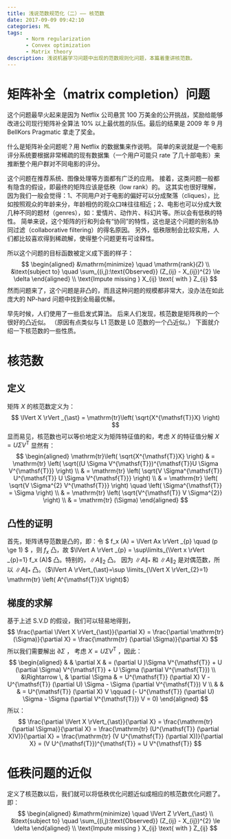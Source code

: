 ```yaml
---
title: 浅说范数规范化（二）—— 核范数
date: 2017-09-09 09:42:10
categories: ML
tags:
      - Norm regularization
      - Convex optimization
      - Matrix theory
description: 浅说机器学习问题中出现的范数规则化问题，本篇着重讲核范数。
---
```


# 矩阵补全（matrix completion）问题

这个问题最早火起来是因为 Netflix 公司悬赏 100 万美金的公开挑战，奖励给能够改进公司现行矩阵补全算法 10% 以上最优胜的队伍。最后的结果是 2009 年 9 月 BellKors Pragmatic 拿走了奖金。

什么是矩阵补全问题呢？用 Netflix 的数据集来作说明。
简单的来说就是一个电影评分系统要根据非常稀疏的现有数据集（一个用户可能只 rate 了几十部电影）来推断整个用户群对不同电影的评分。

这个问题在推荐系统、图像处理等方面都有广泛的应用。
接着，这类问题一般都有隐含的假设，即最终的矩阵应该是低秩（low rank）的。
这其实也很好理解，因为我们一般会觉得：1、不同用户对于电影的偏好可以分成聚落（cliques），比如按照观众的年龄来分，年龄相仿的观众口味往往相近；2、电影也可以分成大致几种不同的题材（genres），如：爱情片、动作片、科幻片等。所以会有低秩的特性。
简单来说，这个矩阵的行和列会有“协同”的特性，这也是这个问题的别名协同过滤（collaborative filtering）的得名原因。
另外，低秩限制会比较实用，人们都比较喜欢得到稀疏解，使得整个问题更有可诠释性。

所以这个问题的目标函数被定义成下面的样子：
$$
\begin{aligned}
&\mathrm{minimize} \quad  \mathrm{rank}(Z) \\
&\text{subject to} \quad  \sum_{(i,j):\text{Observed}} (Z_{ij} - X_{ij})^{2} \le \delta
\end{aligned} \\
\text{Impute missing } X_{ij} \text{ with } Z_{ij}
$$
然而问题来了，这个问题是非凸的，而且这种问题的规模都非常大，没办法在如此庞大的 NP-hard 问题中找到全局最优解。

早先时候，人们使用了一些启发式算法。
后来人们发现，核范数是矩阵秩的一个很好的凸近似。
（原因有点类似与 L1 范数是 L0 范数的一个凸近似。）
下面就介绍一下核范数的一些性质。

# 核范数

## 定义

矩阵 $X$ 的核范数定义为：
$$
\lVert X \rVert _{\ast} = \mathrm{tr}\left( \sqrt{X^{\mathsf{T}}X} \right)
$$
显而易见，核范数也可以等价地定义为矩阵特征值的和，考虑 $X$ 的特征值分解 $X=U \Sigma V^{\mathsf{T}}$ 显然有：
$$
\begin{aligned}
\mathrm{tr}\left( \sqrt{X^{\mathsf{T}}X} \right) & =  \mathrm{tr} \left( \sqrt{(U \Sigma V^{\mathsf{T}})^{\mathsf{T}}U \Sigma V^{\mathsf{T}}} \right) \\
& = \mathrm{tr} \left( \sqrt{V \Sigma^{\mathsf{T}} U^{\mathsf{T}} U \Sigma V^{\mathsf{T}}} \right) \\
& = \mathrm{tr} \left( \sqrt{V \Sigma^{2} V^{\mathsf{T}}} \right)  \quad \left( \Sigma^{\mathsf{T}} = \Sigma \right) \\
& = \mathrm{tr} \left( \sqrt{V^{\mathsf{T}} V \Sigma^{2}} \right) \\
& = \mathrm{tr} (\Sigma)
\end{aligned}
$$

## 凸性的证明

首先，矩阵诱导范数是凸的，即：令 $ f_x (A) = \lVert Ax \rVert _{p} \quad (p \ge 1) $ ，则 $f_x$ 凸，故 $\lVert A \rVert _{p} = \sup\limits_{\Vert x \rVert _{p}=1} f_x (A)$ 凸。特别的，$\lVert A \rVert_{2}$ 凸。
因为 $\lVert A \rVert_{\ast}$ 和 $\lVert A \rVert_{2}$ 是对偶范数，所以 $\lVert A \rVert_{\ast}$ 凸。（$\lVert A \rVert_{\ast}=\sup \limits_{\lVert X \rVert_{2}=1} \mathrm{tr} \left( A^{\mathsf{T}}X \right)$）

## 梯度的求解

基于上述 S.V.D 的假设，我们可以轻易地得到，
$$
\frac{\partial \lVert X \rVert_{\ast}}{\partial X} = \frac{\partial \mathrm{tr} (\Sigma)}{\partial X} = \frac{\mathrm{tr} (\partial \Sigma)}{\partial X}
$$
所以我们需要解出 $\partial \Sigma$ ，
考虑 $X=U \Sigma V^{\mathsf{T}}$ ，因此：
$$
\begin{aligned}
& & \partial X & = (\partial U )\Sigma V^{\mathsf{T}} + U (\partial \Sigma) V^{\mathsf{T}} + U \Sigma (\partial V^{\mathsf{T}}) \\
&\Rightarrow \, & \partial \Sigma & = U^{\mathsf{T}} (\partial X) V - U^{\mathsf{T}} (\partial U) \Sigma - \Sigma (\partial V^{\mathsf{T}}) V \\
& & & = U^{\mathsf{T}} (\partial X) V \qquad (- U^{\mathsf{T}} (\partial U) \Sigma - \Sigma (\partial V^{\mathsf{T}}) V = 0)
\end{aligned}
$$
所以：
$$
\frac{\partial \lVert X \rVert_{\ast}}{\partial X} = \frac{\mathrm{tr} (\partial \Sigma)}{\partial X} = \frac{\mathrm{tr} (U^{\mathsf{T}} (\partial X)V)}{\partial X} = \frac{\mathrm{tr} (V U^{\mathsf{T}} (\partial X))}{\partial X} = (V U^{\mathsf{T}})^{\mathsf{T}} = U V^{\mathsf{T}}
$$

# 低秩问题的近似

定义了核范数以后，我们就可以将低秩优化问题近似成相应的核范数优化问题了。
即：
$$
\begin{aligned}
&\mathrm{minimize} \quad  \lVert Z \rVert_{\ast} \\
&\text{subject to} \quad  \sum_{(i,j):\text{Observed}} (Z_{ij} - X_{ij})^{2} \le \delta
\end{aligned} \\
\text{Impute missing } X_{ij} \text{ with } Z_{ij}
$$
